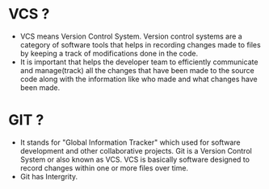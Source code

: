 # VCS ?
* VCS means Version Control System. Version control systems are a category of software tools that helps in recording changes made to files by keeping a track of modifications done in the code.
* It is important that helps the developer team to efficiently communicate and manage(track) all the changes that have been made to the source code along with the information like who made and what changes have been made. 

# GIT ?
* It stands for "Global Information Tracker" which used for software development and other collaborative projects. Git is a Version Control System or also known as VCS. 
VCS is basically software designed to record changes within one or more files over time. 
* Git has Intergrity.

